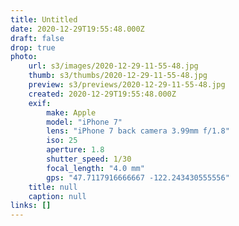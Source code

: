 ```yaml
---
title: Untitled
date: 2020-12-29T19:55:48.000Z
draft: false
drop: true
photo:
    url: s3/images/2020-12-29-11-55-48.jpg
    thumb: s3/thumbs/2020-12-29-11-55-48.jpg
    preview: s3/previews/2020-12-29-11-55-48.jpg
    created: 2020-12-29T19:55:48.000Z
    exif:
        make: Apple
        model: "iPhone 7"
        lens: "iPhone 7 back camera 3.99mm f/1.8"
        iso: 25
        aperture: 1.8
        shutter_speed: 1/30
        focal_length: "4.0 mm"
        gps: "47.7117916666667 -122.243430555556"
    title: null
    caption: null
links: []
---
```

